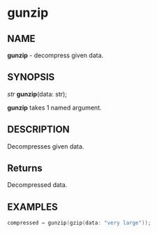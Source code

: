 # gunzip

## NAME

**gunzip** - decompress given data.

## SYNOPSIS

*str* **gunzip**(data: str);

**gunzip** takes 1 named argument.

## DESCRIPTION

Decompresses given data.

## Returns

Decompressed data.

## EXAMPLES

```cpp
compressed = gunzip(gzip(data: "very large"));
```
